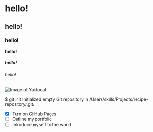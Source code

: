 # hello!
## hello!
### hello!
#### hello!
##### hello!
###### hello!

![Image of Yaktocat](https://octodex.github.com/images/yaktocat.png)

$ git init
Initialized empty Git repository in /Users/skills/Projects/recipe-repository/.git/

- [x] Turn on GitHub Pages
- [ ] Outline my portfolio
- [ ] Introduce myself to the world
